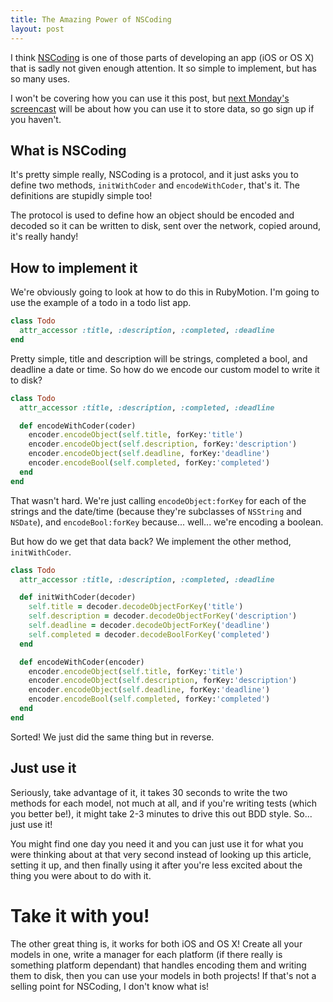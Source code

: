 ```yaml
---
title: The Amazing Power of NSCoding
layout: post
---
```


I think [NSCoding](https://developer.apple.com/library/mac/documentation/cocoa/reference/foundation/Protocols/NSCoding_Protocol/Reference/Reference.html) is one of those parts of developing an app (iOS or OS X) that is sadly not given enough attention. It so simple to implement, but has so many uses.

I won't be covering how you can use it this post, but [next Monday's screencast](https://motioninmotion.tv/) will be about how you can use it to store data, so go sign up if you haven't.

## What is NSCoding

It's pretty simple really, NSCoding is a protocol, and it just asks you to define two methods, `initWithCoder` and `encodeWithCoder`, that's it. The definitions are stupidly simple too!

The protocol is used to define how an object should be encoded and decoded so it can be written to disk, sent over the network, copied around, it's really handy!

## How to implement it

We're obviously going to look at how to do this in RubyMotion. I'm going to use the example of a todo in a todo list app.

```ruby
class Todo
  attr_accessor :title, :description, :completed, :deadline
end
```

Pretty simple, title and description will be strings, completed a bool, and deadline a date or time. So how do we encode our custom model to write it to disk?

```ruby
class Todo
  attr_accessor :title, :description, :completed, :deadline

  def encodeWithCoder(coder)
    encoder.encodeObject(self.title, forKey:'title')
    encoder.encodeObject(self.description, forKey:'description')
    encoder.encodeObject(self.deadline, forKey:'deadline')
    encoder.encodeBool(self.completed, forKey:'completed')
  end
end
```

That wasn't hard. We're just calling `encodeObject:forKey` for each of the strings and the date/time (because they're subclasses of `NSString` and `NSDate`), and `encodeBool:forKey` because... well... we're encoding a boolean.

But how do we get that data back? We implement the other method, `initWithCoder`.

```ruby
class Todo
  attr_accessor :title, :description, :completed, :deadline

  def initWithCoder(decoder)
    self.title = decoder.decodeObjectForKey('title')
    self.description = decoder.decodeObjectForKey('description')
    self.deadline = decoder.decodeObjectForKey('deadline')
    self.completed = decoder.decodeBoolForKey('completed')
  end

  def encodeWithCoder(encoder)
    encoder.encodeObject(self.title, forKey:'title')
    encoder.encodeObject(self.description, forKey:'description')
    encoder.encodeObject(self.deadline, forKey:'deadline')
    encoder.encodeBool(self.completed, forKey:'completed')
  end
end
```

Sorted! We just did the same thing but in reverse.

## Just use it

Seriously, take advantage of it, it takes 30 seconds to write the two methods for each model, not much at all, and if you're writing tests (which you better be!), it might take 2-3 minutes to drive this out BDD style. So... just use it!

You might find one day you need it and you can just use it for what you were thinking about at that very second instead of looking up this article, setting it up, and then finally using it after you're less excited about the thing you were about to do with it.

# Take it with you!

The other great thing is, it works for both iOS and OS X! Create all your models in one, write a manager for each platform (if there really is something platform dependant) that handles encoding them and writing them to disk, then you can use your models in both projects! If that's not a selling point for NSCoding, I don't know what is!